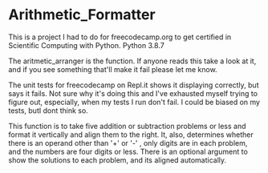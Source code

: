# Arithmetic_Formatter
This is a project I had to do for freecodecamp.org to get certified in Scientific Computing with Python.
Python 3.8.7

The aritmetic_arranger is the function. If anyone reads this take a look at it, and if you see something that'll make it fail please let me know. 

The unit tests for freecodecamp on Repl.it shows it displaying correctly, but says it fails. Not sure why it's doing this and I've exhausted myself trying to figure out, especially, when my tests I run don't fail. I could be biased on my tests, butI dont think so.

This function is to take five addition or subtraction problems or less and format it vertically and align them to the right. It, also, determines whether there is an operand other than '+' or '-' , only digits are in each problem, and the numbers are four digits or less. There is an optional argument to show the solutions to each problem, and its aligned automatically.
